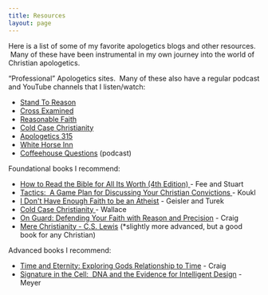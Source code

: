 ```yaml
---
title: Resources
layout: page
---
```


Here is a list of some of my favorite apologetics blogs and other resources.  Many of these have been instrumental in my own journey into the world of Christian apologetics.

“Professional” Apologetics sites.  Many of these also have a regular podcast and YouTube channels that I listen/watch:

* [Stand To Reason](https://www.str.org/)
* [Cross Examined](https://crossexamined.org/)
* [Reasonable Faith](https://www.reasonablefaith.org/)
* [Cold Case Christianity](https://coldcasechristianity.com/)
* [Apologetics 315](https://apologetics315.com/)
* [White Horse Inn](https://whitehorseinn.org/)
* [Coffeehouse Questions](https://podcasts.apple.com/lc/podcast/ryan-pauly-podcast/id1088715685) (podcast)

Foundational books I recommend:

* [How to Read the Bible for All Its Worth (4th Edition) ](https://www.amazon.com/How-Read-Bible-All-Worth/dp/0310517826)- Fee and Stuart
* [Tactics:  A Game Plan for Discussing Your Christian Convictions ](https://store.str.org/purchase/tactics-10th-anniversary-edition)- Koukl
* [I Don't Have Enough Faith to be an Atheist](https://impactapologetics.com/i-dont-have-enough-faith-to-be-an-atheist-paperback/) - Geisler and Turek
* [Cold Case Christianity ](https://impactapologetics.com/cold-case-christianity-a-homicide-detective-investigates-the-claims-of-the-gospels/)- Wallace
* [On Guard: Defending Your Faith with Reason and Precision](https://apologetics-store.biola.edu/collections/complete-book-catalog/products/copy-of-on-guard-defending-your-faith-with-reason-and-percision) - Craig
* [Mere Christianity - C.S. Lewis](https://www.amazon.com/Mere-Christianity-C-S-Lewis/dp/0060652926) (*slightly more advanced, but a good book for any Christian)

Advanced books I recommend:

* [Time and Eternity:  Exploring Gods Relationship to Time](https://apologetics-store.biola.edu/products/time-and-eternity-exploring-gods-relationship-to-time?_pos=3&_sid=5567d5e4c&_ss=r) - Craig
* [Signature in the Cell:  DNA and the Evidence for Intelligent Design](https://www.amazon.com/Signature-Cell-Evidence-Intelligent-Design-ebook/dp/B002C949BI/ref=sr_1_1?dchild=1&keywords=signature+in+the+cell&qid=1631153514&s=books&sr=1-1) - Meyer
